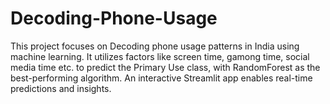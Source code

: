 # Decoding-Phone-Usage
This project focuses on Decoding phone usage patterns in India using machine learning. It utilizes factors like screen time, gamong time, social media time etc. to predict the Primary Use class, with RandomForest as the best-performing algorithm. An interactive Streamlit app enables real-time predictions and insights. 
